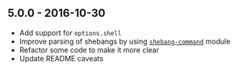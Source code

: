 ## 5.0.0 - 2016-10-30
- Add support for `options.shell`
- Improve parsing of shebangs by using [`shebang-command`](https://github.com/kevva/shebang-command) module
- Refactor some code to make it more clear
- Update README caveats

